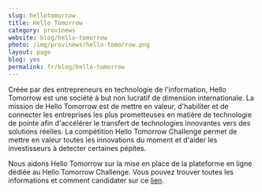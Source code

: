 ```yaml
---
slug: hellotomorrow
title: Hello Tomorrow
category: provinews
website: blog/hello-tomorrow
photo: /img/provinews/hello-tomorrow.png
layout: page
blog: yes
permalink: fr/blog/hello-tomorrow
---
```


Créée par des entrepreneurs en technologie de l'information, Hello Tomorrow est une société à but non lucratif de dimension internationale. La mission de Hello Tomorrow est de mettre en valeur, d'habiliter et de connecter les entreprises les plus prometteuses en matière de technologie de pointe afin d'accélérer le transfert de technologies innovantes vers des solutions réelles. La compétition Hello Tomorrow Challenge permet de mettre en valeur toutes les innovations du moment et d'aider les investisseurs à detecter certaines pépites.

Nous aidons Hello Tomorrow sur la mise en place de la plateforme en ligne dédiée au Hello Tomorrow Challenge.
Vous pouvez trouver toutes les informations et comment candidater sur ce [lien]({{page.website}}).